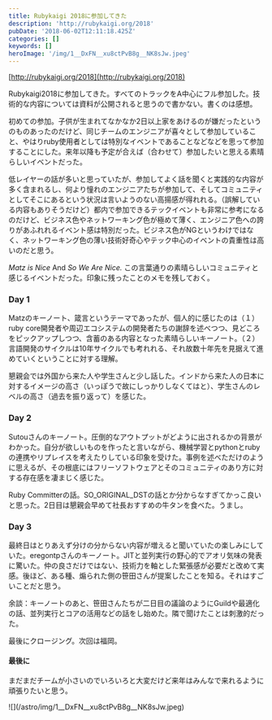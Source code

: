 ```yaml
---
title: Rubykaigi 2018に参加してきた
description: 'http://rubykaigi.org/2018'
pubDate: '2018-06-02T12:11:18.425Z'
categories: []
keywords: []
heroImage: '/img/1__DxFN__xu8ctPvB8g__NK8sJw.jpeg'
---
```


[http://rubykaigi.org/2018](http://rubykaigi.org/2018)

Rubykaigi2018に参加してきた。すべてのトラックをA中心にフル参加した。技術的な内容については資料が公開されると思うので書かない。書くのは感想。

初めての参加。子供が生まれてなかなか2日以上家をあけるのが嫌だったというのものあったのだけど、同じチームのエンジニアが喜々として参加していること、やはりruby使用者としては特別なイベントであることなどなどを思って参加することにした。来年以降も予定が合えば（合わせて）参加したいと思える素晴らしいイベントだった。

低レイヤーの話が多いと思っていたが、参加してよく話を聞くと実践的な内容が多く含まれるし、何より憧れのエンジニアたちが参加して、そしてコミュニティとしてそこにあるという状況は言いようのない高揚感が得れれる。（誤解している内容もありそうだけど）都内で参加できるテックイベントも非常に参考になるのだけど、ビジネス色やネットワーキング色が極めて薄く、エンジニア色への誇りがあふれれるイベント感は特別だった。ビジネス色がNGというわけではなく、ネットワーキング色の薄い技術好奇心やテック中心のイベントの貴重性は高いのだと思う。

_Matz is Nice_ And _So We Are Nice._ この言葉通りの素晴らしいコミュニティと感じるイベントだった。印象に残ったことのメモを残しておく。

### **Day 1**

Matzのキーノート、箴言というテーマであったが、個人的に感じたのは（１）ruby core開発者や周辺エコシステムの開発者たちの謝辞を述べつつ、見どころをピックアップしつつ、含蓄のある内容となった素晴らしいキーノート。（２）言語開発のサイクルは10年サイクルでも考れれる、それ故数十年先を見据えて進めていくということに対する理解。

懇親会では外国から来た人や学生さんと少し話した。インドから来た人の日本に対するイメージの高さ（いっぽうで故にしっかりしなくてはと）、学生さんのレベルの高さ（過去を振り返って）を感じた。

### Day 2

Sutouさんのキーノート。圧倒的なアウトプットがどように出されるかの背景がわかった。自分が欲しいものを作ったと言いながら、機械学習とpythonとrubyの連携やリプレイスを考えたりしている印象を受けた。事例を述べただけのように思えるが、その根底にはフリーソフトウェアとそのコミュニティのあり方に対する存在感を凄まじく感じた。

Ruby Committerの話。SO\_ORIGINAL\_DSTの話とか分からなすぎてかっこ良いと思った。2日目は懇親会早めて社長おすすめの牛タンを食べた。うまし。

### Day 3

最終日はとりあえず分けの分からない内容が増えると聞いていたの楽しみにしていた。eregontpさんのキーノート。JITと並列実行の野心的でアオリ気味の発表に驚いた。仲の良さだけではない、技術力を軸とした緊張感が必要だと改めて実感。後ほど、ある種、煽られた側の笹田さんが提案したことを知る。それはすごいことだと思う。

余談：キーノートのあと、笹田さんたちが二日目の議論のようにGuildや最適化の話、並列実行とコアの活用などの話をし始めた。隣で聞けたことは刺激的だった。

最後にクロージング。次回は福岡。

#### 最後に

まだまだチームが小さいのでいろいろと大変だけど来年はみんなで来れるように頑張りたいと思う。

![]\(/astro/img/1__DxFN__xu8ctPvB8g__NK8sJw.jpeg)